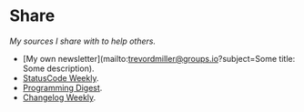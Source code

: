 # Share

_My sources I share with to help others._

- [My own newsletter](mailto:trevordmiller@groups.io?subject=Some title: Some description).
- [StatusCode Weekly](mailto:peter@webopsweekly.com).
- [Programming Digest](https://programmingdigest.net/submit).
- [Changelog Weekly](https://changelog.com/news/submit).
